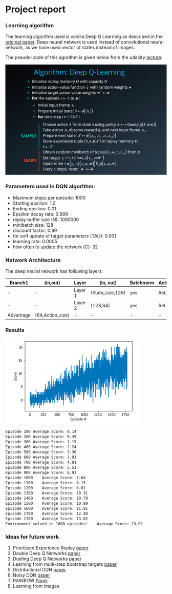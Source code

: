 # Project report
### Learning algorithm

The learning algorithm used is vanilla Deep Q Learning as described in the [original paper](https://storage.googleapis.com/deepmind-media/dqn/DQNNaturePaper.pdf). Deep neural network is used instead of convolutional neural network, as we have used vector of states instead of images. 

The pseudo-code of this agorithm is given below from the udacity [lecture](https://www.youtube.com/watch?v=MqTXoCxQ_eY):

![DQN Algorithm](images/dqn_algorithm.png)

### Parameters used in DQN algorithm:

* Maximum steps per episode: 1000
* Starting epsilion: 1.0
* Ending epsilion: 0.01
* Epsilion decay rate: 0.999
* replay buffer size (N): 1000000  
* minibatch size: 128         
* discount factor: 0.99            
* for soft update of target parameters (TAU): 0.001              
* learning rate: 0.0005               
* how often to update the network (C): 32        

### Network Architecture
The deep neural network has following layers:

Branch1      |(in,out)|Layer        | (in, out) | Batchnorm | Activation|Branch2  |(in,out)      
------------ | -------|-------------|-----------|-----------|-----------|---------|--------
-|-|Layer 1 | (State_size,128)|yes|ReLU|-|-
-|-|Layer 2 | (128,64)|yes|ReLU|-|-
Advantage| (64,Action_size)|-|-|-|-|Value|(64,1)


### Results

![plot](images/plot_navigation_dqn.png)

```
Episode 100	Average Score: 0.14
Episode 200	Average Score: 0.39
Episode 300	Average Score: 1.15
Episode 400	Average Score: 2.24
Episode 500	Average Score: 3.36
Episode 600	Average Score: 3.93
Episode 700	Average Score: 4.91
Episode 800	Average Score: 5.51
Episode 900	Average Score: 6.93
Episode 1000	Average Score: 7.64
Episode 1100	Average Score: 8.15
Episode 1200	Average Score: 8.61
Episode 1300	Average Score: 10.31
Episode 1400	Average Score: 10.79
Episode 1500	Average Score: 10.89
Episode 1600	Average Score: 11.81
Episode 1700	Average Score: 12.40
Episode 1780	Average Score: 13.02
Environment solved in 1680 episodes!	Average Score: 13.02
```


### Ideas for future work
1. Prioritized Experience Replay [paper](https://arxiv.org/abs/1511.05952)
1. Double Deep Q Networks [paper](https://arxiv.org/abs/1509.06461)
1. Dueling Deep Q Networks [paper](https://arxiv.org/abs/1511.06581)
1. Learning from multi-step bootstrap targets [paper](https://arxiv.org/abs/1611.05397)
1. Distributional DQN [paper](https://arxiv.org/abs/1707.06887)
1. Noisy DQN [paper](https://arxiv.org/abs/1706.10295)
1. RAINBOW [Paper](https://arxiv.org/abs/1710.02298)
1. Learning from images
